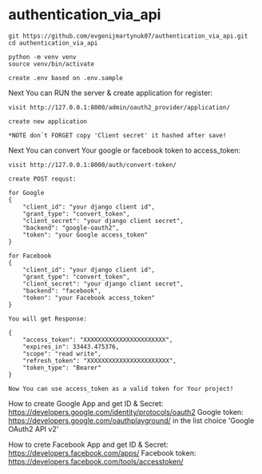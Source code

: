 # authentication_via_api

```shell
git https://github.com/evgenijmartynuk07/authentication_via_api.git
cd authentication_via_api

python -m venv venv
source venv/bin/activate

create .env based on .env.sample

```

Next You can RUN the server & create application for register:
```shell
visit http://127.0.0.1:8000/admin/oauth2_provider/application/

create new application

*NOTE don`t FORGET copy 'Client secret' it hashed after save!

```

Next You can convert Your google or facebook token to access_token:
```shell
visit http://127.0.0.1:8000/auth/convert-token/

create POST requst:

for Google
{
	"client_id": "your django client id",
	"grant_type": "convert_token",
	"client_secret": "your django client secret",
	"backend": "google-oauth2",
	"token": "your Google access_token"
}

for Facebook
{
	"client_id": "your django client id",
	"grant_type": "convert_token",
	"client_secret": "your django client secret",
	"backend": "facebook",
	"token": "your Facebook access_token"
}

You will get Response:

{
    "access_token": "XXXXXXXXXXXXXXXXXXXXXXX",
    "expires_in": 33443.475376,
    "scope": "read write",
    "refresh_token": "XXXXXXXXXXXXXXXXXXXXXXX",
    "token_type": "Bearer"
}

Now You can use access_token as a valid token for Your project!

```

How to create Google App and get ID & Secret:
https://developers.google.com/identity/protocols/oauth2
Google token: https://developers.google.com/oauthplayground/
in the list choice 'Google OAuth2 API v2'

How to crete Facebook App and get ID & Secret:
https://developers.facebook.com/apps/
Facebook token: https://developers.facebook.com/tools/accesstoken/

